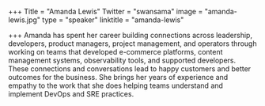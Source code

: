 +++
Title = "Amanda Lewis"
Twitter = "swansama"
image = "amanda-lewis.jpg"
type = "speaker"
linktitle = "amanda-lewis"

+++
Amanda has spent her career building connections across leadership, developers, product managers, project management, and operators through working on teams that developed e-commerce platforms, content management systems, observability tools, and supported developers. These connections and conversations lead to happy customers and better outcomes for the business. She brings her years of experience and empathy to the work that she does helping teams understand and implement DevOps and SRE practices.
